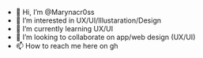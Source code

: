 - 👋 Hi, I’m @Marynacr0ss
- 👀 I’m interested in UX/UI/Illustaration/Design
- 🌱 I’m currently learning UX/UI
- 💞️ I’m looking to collaborate on app/web design (UX/UI)
- 📫 How to reach me here on gh

<!---
Marynacr0ss/Marynacr0ss is a ✨ special ✨ repository because its `README.md` (this file) appears on your GitHub profile.
You can click the Preview link to take a look at your changes.
--->
